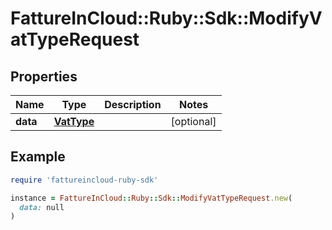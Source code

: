 # FattureInCloud::Ruby::Sdk::ModifyVatTypeRequest

## Properties

| Name | Type | Description | Notes |
| ---- | ---- | ----------- | ----- |
| **data** | [**VatType**](VatType.md) |  | [optional] |

## Example

```ruby
require 'fattureincloud-ruby-sdk'

instance = FattureInCloud::Ruby::Sdk::ModifyVatTypeRequest.new(
  data: null
)
```

